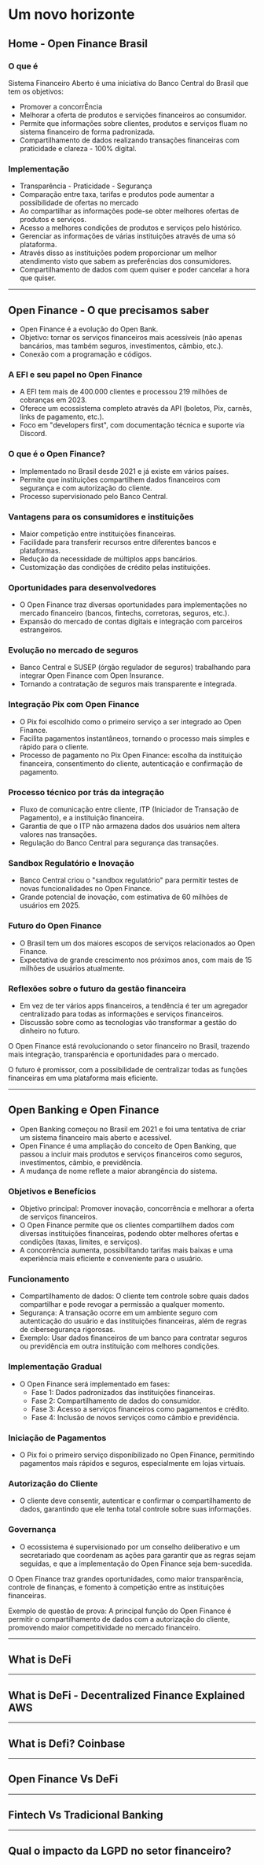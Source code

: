 # Um novo horizonte

## Home - Open Finance Brasil

### O que é 
Sistema Financeiro Aberto é uma iniciativa do Banco Central do Brasil que tem os objetivos:
  - Promover a concorrÊncia
  - Melhorar a oferta de produtos e servições financeiros ao consumidor.
- Permite  que informações sobre clientes, produtos e serviços fluam no sistema financeiro de forma padronizada.
- Compartilhamento de dados realizando transações financeiras com praticidade e clareza - 100% digital.
### Implementação

- Transparência - Praticidade - Segurança
- Comparação entre taxa, tarifas e produtos pode aumentar a possibilidade de ofertas no mercado
- Ao compartilhar as informações pode-se obter melhores ofertas de produtos e serviços.
- Acesso a melhores condições de produtos e serviços pelo histórico.
- Gerenciar as informações de várias instituições através de uma só plataforma.
- Através disso as instituições podem proporcionar um melhor atendimento visto que sabem as preferências dos consumidores.
- Compartilhamento de dados com quem quiser e poder cancelar a hora que quiser.
***
## Open Finance - O que precisamos saber

- Open Finance é a evolução do Open Bank.
- Objetivo: tornar os serviços financeiros mais acessíveis (não apenas bancários, mas também seguros, investimentos, câmbio, etc.).
- Conexão com a programação e códigos.
### A EFI e seu papel no Open Finance
- A EFI tem mais de 400.000 clientes e processou 219 milhões de cobranças em 2023.
- Oferece um ecossistema completo através da API (boletos, Pix, carnês, links de pagamento, etc.).
- Foco em "developers first", com documentação técnica e suporte via Discord.
### O que é o Open Finance?
- Implementado no Brasil desde 2021 e já existe em vários países.
- Permite que instituições compartilhem dados financeiros com segurança e com autorização do cliente.
- Processo supervisionado pelo Banco Central.
### Vantagens para os consumidores e instituições
- Maior competição entre instituições financeiras.
- Facilidade para transferir recursos entre diferentes bancos e plataformas.
- Redução da necessidade de múltiplos apps bancários.
- Customização das condições de crédito pelas instituições.
### Oportunidades para desenvolvedores
- O Open Finance traz diversas oportunidades para implementações no mercado financeiro (bancos, fintechs, corretoras, seguros, etc.).
- Expansão do mercado de contas digitais e integração com parceiros estrangeiros.
### Evolução no mercado de seguros
- Banco Central e SUSEP (órgão regulador de seguros) trabalhando para integrar Open Finance com Open Insurance.
- Tornando a contratação de seguros mais transparente e integrada.
### Integração Pix com Open Finance
- O Pix foi escolhido como o primeiro serviço a ser integrado ao Open Finance.
- Facilita pagamentos instantâneos, tornando o processo mais simples e rápido para o cliente.
- Processo de pagamento no Pix Open Finance: escolha da instituição financeira, consentimento do cliente, autenticação e confirmação de pagamento.
### Processo técnico por trás da integração
- Fluxo de comunicação entre cliente, ITP (Iniciador de Transação de Pagamento), e a instituição financeira.
- Garantia de que o ITP não armazena dados dos usuários nem altera valores nas transações.
- Regulação do Banco Central para segurança das transações.
### Sandbox Regulatório e Inovação
- Banco Central criou o "sandbox regulatório" para permitir testes de novas funcionalidades no Open Finance.
- Grande potencial de inovação, com estimativa de 60 milhões de usuários em 2025.
### Futuro do Open Finance
- O Brasil tem um dos maiores escopos de serviços relacionados ao Open Finance.
- Expectativa de grande crescimento nos próximos anos, com mais de 15 milhões de usuários atualmente.
### Reflexões sobre o futuro da gestão financeira
- Em vez de ter vários apps financeiros, a tendência é ter um agregador centralizado para todas as informações e serviços financeiros.
- Discussão sobre como as tecnologias vão transformar a gestão do dinheiro no futuro.

O Open Finance está revolucionando o setor financeiro no Brasil, trazendo mais integração, transparência e oportunidades para o mercado.

O futuro é promissor, com a possibilidade de centralizar todas as funções financeiras em uma plataforma mais eficiente.
***
## Open Banking e Open Finance

- Open Banking começou no Brasil em 2021 e foi uma tentativa de criar um sistema financeiro mais aberto e acessível.
- Open Finance é uma ampliação do conceito de Open Banking, que passou a incluir mais produtos e serviços financeiros como seguros, investimentos, câmbio, e previdência.
- A mudança de nome reflete a maior abrangência do sistema.

### Objetivos e Benefícios

- Objetivo principal: Promover inovação, concorrência e melhorar a oferta de serviços financeiros.
- O Open Finance permite que os clientes compartilhem dados com diversas instituições financeiras, podendo obter melhores ofertas e condições (taxas, limites, e serviços).
- A concorrência aumenta, possibilitando tarifas mais baixas e uma experiência mais eficiente e conveniente para o usuário.

### Funcionamento

- Compartilhamento de dados: O cliente tem controle sobre quais dados compartilhar e pode revogar a permissão a qualquer momento.
- Segurança: A transação ocorre em um ambiente seguro com autenticação do usuário e das instituições financeiras, além de regras de cibersegurança rigorosas.
- Exemplo: Usar dados financeiros de um banco para contratar seguros ou previdência em outra instituição com melhores condições.
  
### Implementação Gradual

- O Open Finance será implementado em fases:
  - Fase 1: Dados padronizados das instituições financeiras.
  - Fase 2: Compartilhamento de dados do consumidor.
  - Fase 3: Acesso a serviços financeiros como pagamentos e crédito.
  - Fase 4: Inclusão de novos serviços como câmbio e previdência.
  
### Iniciação de Pagamentos

- O Pix foi o primeiro serviço disponibilizado no Open Finance, permitindo pagamentos mais rápidos e seguros, especialmente em lojas virtuais.
  
### Autorização do Cliente

- O cliente deve consentir, autenticar e confirmar o compartilhamento de dados, garantindo que ele tenha total controle sobre suas informações.
  
### Governança

- O ecossistema é supervisionado por um conselho deliberativo e um secretariado que coordenam as ações para garantir que as regras sejam seguidas, e que a implementação do Open Finance seja bem-sucedida.

O Open Finance traz grandes oportunidades, como maior transparência, controle de finanças, e fomento à competição entre as instituições financeiras.

Exemplo de questão de prova: A principal função do Open Finance é permitir o compartilhamento de dados com a autorização do cliente, promovendo maior competitividade no mercado financeiro.
***
## What is DeFi
***
## What is DeFi - Decentralized Finance Explained AWS
***
## What is Defi? Coinbase
***
## Open Finance Vs DeFi
***
## Fintech Vs Tradicional Banking
***
## Qual o impacto da LGPD no setor financeiro?
